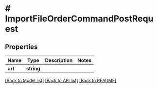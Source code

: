 # # ImportFileOrderCommandPostRequest

## Properties

Name | Type | Description | Notes
------------ | ------------- | ------------- | -------------
**url** | **string** |  |

[[Back to Model list]](../../README.md#models) [[Back to API list]](../../README.md#endpoints) [[Back to README]](../../README.md)
